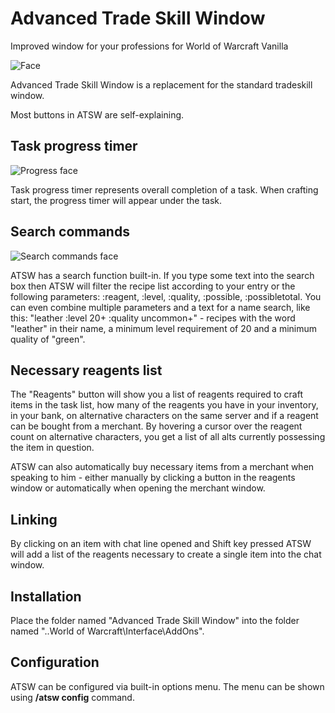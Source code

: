 # Advanced Trade Skill Window
Improved window for your professions for World of Warcraft Vanilla

![Face](https://user-images.githubusercontent.com/40469927/189531923-4ea38437-110e-48d6-bd1b-358b9478964a.png)


  Advanced Trade Skill Window is a replacement for the standard tradeskill window.
  
  Most buttons in ATSW are self-explaining.
  
  ## Task progress timer
  
  ![Progress face](https://user-images.githubusercontent.com/40469927/189531527-6954507e-4045-41e7-b704-4d146013e196.png)
  
  Task progress timer represents overall completion of a task. When crafting start, the progress timer will appear under the task.


  ## Search commands
  
  ![Search commands face](https://user-images.githubusercontent.com/40469927/189531260-e6b3b716-f785-4b52-b7f1-f7d405e3f768.png)
  
  ATSW has a search function built-in. If you type some text into the search box then ATSW will filter the recipe list according to your entry or the following parameters: :reagent, :level, :quality, :possible, :possibletotal. You can even combine multiple parameters and a text for a name search, like this:
"leather :level 20+ :quality uncommon+" - recipes with the word "leather" in their name, a minimum level requirement of 20 and a minimum quality of "green".
  
  
  ## Necessary reagents list

  The "Reagents" button will show you a list of reagents required to craft items in the task list, how many of the reagents you have in your inventory, in your bank, on alternative characters on the same server and if a reagent can be bought from a merchant. By hovering a cursor over the reagent count on alternative characters, you get a list of all alts currently possessing the item in question.

  ATSW can also automatically buy necessary items from a merchant when speaking to him - either manually by clicking a button in the reagents window or automatically when opening the merchant window.
  
  
  ## Linking

  By clicking on an item with chat line opened and Shift key pressed ATSW will add a list of the reagents necessary to create a single item into the chat window.


  ## Installation

Place the folder named 	"Advanced Trade Skill Window" into the folder named 	"..World of Warcraft\Interface\AddOns".


  ## Configuration

ATSW can be configured via built-in options menu. The menu can be shown using **/atsw config** command.

